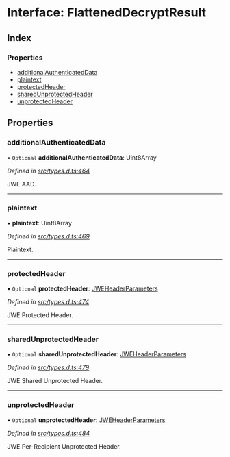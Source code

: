 # Interface: FlattenedDecryptResult

## Index

### Properties

* [additionalAuthenticatedData](_types_d_.flatteneddecryptresult.md#additionalauthenticateddata)
* [plaintext](_types_d_.flatteneddecryptresult.md#plaintext)
* [protectedHeader](_types_d_.flatteneddecryptresult.md#protectedheader)
* [sharedUnprotectedHeader](_types_d_.flatteneddecryptresult.md#sharedunprotectedheader)
* [unprotectedHeader](_types_d_.flatteneddecryptresult.md#unprotectedheader)

## Properties

### additionalAuthenticatedData

• `Optional` **additionalAuthenticatedData**: Uint8Array

*Defined in [src/types.d.ts:464](https://github.com/panva/jose/blob/v3.1.2/src/types.d.ts#L464)*

JWE AAD.

___

### plaintext

•  **plaintext**: Uint8Array

*Defined in [src/types.d.ts:469](https://github.com/panva/jose/blob/v3.1.2/src/types.d.ts#L469)*

Plaintext.

___

### protectedHeader

• `Optional` **protectedHeader**: [JWEHeaderParameters](_types_d_.jweheaderparameters.md)

*Defined in [src/types.d.ts:474](https://github.com/panva/jose/blob/v3.1.2/src/types.d.ts#L474)*

JWE Protected Header.

___

### sharedUnprotectedHeader

• `Optional` **sharedUnprotectedHeader**: [JWEHeaderParameters](_types_d_.jweheaderparameters.md)

*Defined in [src/types.d.ts:479](https://github.com/panva/jose/blob/v3.1.2/src/types.d.ts#L479)*

JWE Shared Unprotected Header.

___

### unprotectedHeader

• `Optional` **unprotectedHeader**: [JWEHeaderParameters](_types_d_.jweheaderparameters.md)

*Defined in [src/types.d.ts:484](https://github.com/panva/jose/blob/v3.1.2/src/types.d.ts#L484)*

JWE Per-Recipient Unprotected Header.
